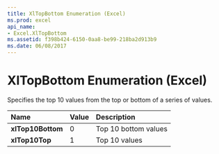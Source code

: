 ```yaml
---
title: XlTopBottom Enumeration (Excel)
ms.prod: excel
api_name:
- Excel.XlTopBottom
ms.assetid: f398b424-6150-0aa8-be99-218ba2d913b9
ms.date: 06/08/2017
---
```



# XlTopBottom Enumeration (Excel)

Specifies the top 10 values from the top or bottom of a series of values.



|Name|Value|Description|
|:-----|:-----|:-----|
| **xlTop10Bottom**|0|Top 10 bottom values|
| **xlTop10Top**|1|Top 10 values|

